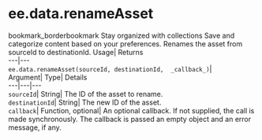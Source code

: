 
#  ee.data.renameAsset 
bookmark_borderbookmark Stay organized with collections  Save and categorize content based on your preferences.
Renames the asset from sourceId to destinationId. 
Usage| Returns  
---|---  
`ee.data.renameAsset(sourceId, destinationId,  _callback_)`|   
Argument|  Type| Details  
---|---|---  
`sourceId`| String| The ID of the asset to rename.  
`destinationId`| String| The new ID of the asset.  
`callback`| Function, optional| An optional callback. If not supplied, the call is made synchronously. The callback is passed an empty object and an error message, if any.  
